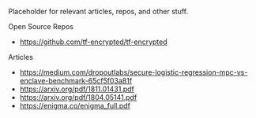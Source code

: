 Placeholder for relevant articles, repos, and other stuff.

Open Source Repos

- https://github.com/tf-encrypted/tf-encrypted

Articles

- https://medium.com/dropoutlabs/secure-logistic-regression-mpc-vs-enclave-benchmark-65cf5f03a81f
- https://arxiv.org/pdf/1811.01431.pdf
- https://arxiv.org/pdf/1804.05141.pdf
- https://enigma.co/enigma_full.pdf

